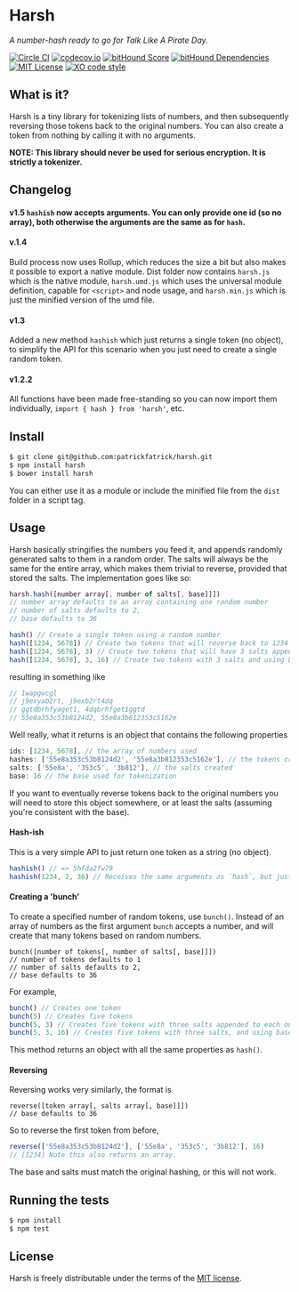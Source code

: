 # Harsh

_A number-hash ready to go for Talk Like A Pirate Day._

[![Circle CI](https://circleci.com/gh/patrickfatrick/harsh.svg?style=shield)](https://circleci.com/gh/patrickfatrick/harsh)
[![codecov.io](https://codecov.io/github/patrickfatrick/harsh/coverage.svg?branch=master)](https://codecov.io/github/patrickfatrick/harsh?branch=master)
[![bitHound Score](https://www.bithound.io/github/patrickfatrick/harsh/badges/score.svg)](https://www.bithound.io/github/patrickfatrick/harsh)
[![bitHound Dependencies](https://www.bithound.io/github/patrickfatrick/harsh/badges/dependencies.svg)](https://www.bithound.io/github/patrickfatrick/harsh/master/dependencies/npm)
[![MIT License][license-image]][license-url]
[![XO code style](https://img.shields.io/badge/code_style-XO-5ed9c7.svg)](https://github.com/sindresorhus/xo)

## What is it?

Harsh is a tiny library for tokenizing lists of numbers, and then subsequently reversing those tokens back to the original numbers. You can also create a token from nothing by calling it with no arguments.

**NOTE: This library should never be used for serious encryption. It is strictly a tokenizer.**

## Changelog

#### v1.5 `hashish` now accepts arguments. You can only provide one id (so no array), both otherwise the arguments are the same as for `hash`.

#### v.1.4

Build process now uses Rollup, which reduces the size a bit but also makes it possible to export a native module. Dist folder now contains `harsh.js` which is the native module, `harsh.umd.js` which uses the universal module definition, capable for `<script>` and node usage, and `harsh.min.js` which is just the minified version of the umd file.

#### v1.3

Added a new method `hashish` which just returns a single token (no object), to simplify the API for this scenario when you just need to create a single random token.

#### v1.2.2

All functions have been made free-standing so you can now import them individually, `import { hash } from 'harsh'`, etc.

## Install

```bash
$ git clone git@github.com:patrickfatrick/harsh.git
$ npm install harsh
$ bower install harsh
```

You can either use it as a module or include the minified file from the `dist` folder in a script tag.

## Usage

Harsh basically stringifies the numbers you feed it, and appends randomly generated salts to them in a random order. The salts will always be the same for the entire array, which makes them trivial to reverse, provided that stored the salts. The implementation goes like so:

```javascript
harsh.hash([number array[, number of salts[, base]]])
// number array defaults to an array containing one random number
// number of salts defaults to 2,
// base defaults to 36
```

```javascript
hash() // Create a single token using a random number
hash([1234, 5678]) // Create two tokens that will reverse back to 1234 and 5678
hash([1234, 5678], 3) // Create two tokens that will have 3 salts appended to them
hash([1234, 5678], 3, 16) // Create two tokens with 3 salts and using base-16 (hexadecimal)
```

resulting in something like

```javascript
// 1wapgwcgl
// j9exyab2rt, j9exb2rt4dq
// ggtdbrhfyaget1, 4dqbrhfget1ggtd
// 55e8a353c53b8124d2, 55e8a3b812353c5162e
```

Well really, what it returns is an object that contains the following properties

```javascript
ids: [1234, 5678], // the array of numbers used
hashes: ['55e8a353c53b8124d2', '55e8a3b812353c5162e'], // the tokens created
salts: ['55e8a', '353c5', '3b812'], // the salts created
base: 16 // the base used for tokenization
```

If you want to eventually reverse tokens back to the original numbers you will need to store this object somewhere, or at least the salts (assuming you're consistent with the base).

#### Hash-ish

This is a very simple API to just return one token as a string (no object).

```javascript
hashish() // => 5hfda2fw79
hashish(1234, 2, 36) // Receives the same arguments as `hash`, but just for one id if specified
```

#### Creating a 'bunch'

To create a specified number of random tokens, use `bunch()`. Instead of an array of numbers as the first argument `bunch` accepts a number, and will create that many tokens based on random numbers.

```
bunch([number of tokens[, number of salts[, base]]])
// number of tokens defaults to 1
// number of salts defaults to 2,
// base defaults to 36
```

For example,

```javascript
bunch() // Creates one token
bunch(5) // Creates five tokens
bunch(5, 3) // Creates five tokens with three salts appended to each one
bunch(5, 3, 16) // Creates five tokens with three salts, and using base-16 (hexadecimal)
```

This method returns an object with all the same properties as `hash()`.

#### Reversing

Reversing works very similarly, the format is

```
reverse([token array[, salts array[, base]]])
// base defaults to 36
```

So to reverse the first token from before, 

```javascript
reverse(['55e8a353c53b8124d2'], ['55e8a', '353c5', '3b812'], 16)
// [1234] Note this also returns an array.
```

The base and salts must match the original hashing, or this will not work.

## Running the tests

```bash
$ npm install
$ npm test
```

## License

Harsh is freely distributable under the terms of the [MIT license](./LICENSE).

[license-image]: http://img.shields.io/badge/license-MIT-blue.svg?style=flat
[license-url]: LICENSE